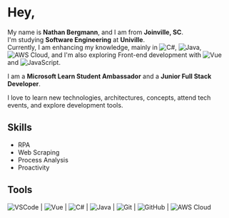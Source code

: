 # Hey,

My name is **Nathan Bergmann**, and I am from **Joinville, SC**.  
I'm studying **Software Engineering** at **Univille**.  
Currently, I am enhancing my knowledge, mainly in ![C#](https://img.shields.io/badge/-C%23-blue), ![Java](https://img.shields.io/badge/-Java-red), ![AWS Cloud](https://img.shields.io/badge/-AWS-orange), and I'm also exploring Front-end development with ![Vue](https://img.shields.io/badge/-Vue-green) and ![JavaScript](https://img.shields.io/badge/-JavaScript-yellow).

I am a **Microsoft Learn Student Ambassador** and a **Junior Full Stack Developer**.

I love to learn new technologies, architectures, concepts, attend tech events, and explore development tools.

## Skills  
- RPA  
- Web Scraping  
- Process Analysis  
- Proactivity

## Tools  
![VSCode](https://img.shields.io/badge/-VSCode-blue) | ![Vue](https://img.shields.io/badge/-Vue-green) | ![C#](https://img.shields.io/badge/-C%23-blue) | ![Java](https://img.shields.io/badge/-Java-red) | ![Git](https://img.shields.io/badge/-Git-orange) | ![GitHub](https://img.shields.io/badge/-GitHub-black) | ![AWS Cloud](https://img.shields.io/badge/-AWS-orange)

<!--
**NathanBergmann/NathanBergmann** is a ✨ _special_ ✨ repository because its `README.md` (this file) appears on your GitHub profile.

Here are some ideas to get you started:

- 🔭 I’m currently working on ...
- 🌱 I’m currently learning ...
- 👯 I’m looking to collaborate on ...
- 🤔 I’m looking for help with ...
- 💬 Ask me about ...
- 📫 How to reach me: ...
- 😄 Pronouns: ...
- ⚡ Fun fact: ...
-->
